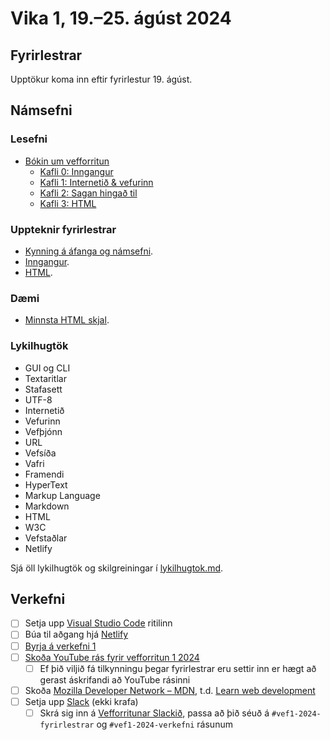 # Vika 1, 19.–25. ágúst 2024

## Fyrirlestrar

Upptökur koma inn eftir fyrirlestur 19. ágúst.

## Námsefni

### Lesefni

- [Bókin um vefforritun](https://bok.vefforritun.is/)
  - [Kafli 0: Inngangur](https://bok.vefforritun.is/00.inngangur.html)
  - [Kafli 1: Internetið & vefurinn](https://bok.vefforritun.is/01.internetid.html)
  - [Kafli 2: Sagan hingað til](https://bok.vefforritun.is/02.saga.html)
  - [Kafli 3: HTML](https://bok.vefforritun.is/03.html.html)

### Uppteknir fyrirlestrar

- [Kynning á áfanga og námsefni](../namsefni/00.kynning/readme.md).
- [Inngangur](../namsefni/01.inngangur/readme.md).
- [HTML](../namsefni/02.html/readme.md).

### Dæmi

- [Minnsta HTML skjal](../daemi/minnsta.html).

### Lykilhugtök

- GUI og CLI
- Textaritlar
- Stafasett
- UTF-8
- Internetið
- Vefurinn
- Vefþjónn
- URL
- Vefsíða
- Vafri
- Framendi
- HyperText
- Markup Language
- Markdown
- HTML
- W3C
- Vefstaðlar
- Netlify

Sjá öll lykilhugtök og skilgreiningar í [lykilhugtok.md](../lykilhugtok.md).

## Verkefni

- [ ] Setja upp [Visual Studio Code](https://code.visualstudio.com/) ritilinn
- [ ] Búa til aðgang hjá [Netlify](https://www.netlify.com/)
- [ ] [Byrja á verkefni 1](https://github.com/vefforritun/vef1-2024-v1)
- [ ] [Skoða YouTube rás fyrir vefforritun 1 2024](https://www.youtube.com/channel/UCPtLVvj-XXcHWEGLuFCrGMg)
  - [ ] Ef þið viljið fá tilkynningu þegar fyrirlestrar eru settir inn er hægt að gerast áskrifandi að YouTube rásinni
- [ ] Skoða [Mozilla Developer Network – MDN](https://developer.mozilla.org/), t.d. [Learn web development](https://developer.mozilla.org/en-US/docs/Learn)
- [ ] Setja upp [Slack](https://slack.com) (ekki krafa)
  - [ ] Skrá sig inn á [Vefforritunar Slackið](https://vefforritun.slack.com/), passa að þið séuð á `#vef1-2024-fyrirlestrar` og `#vef1-2024-verkefni` rásunum
